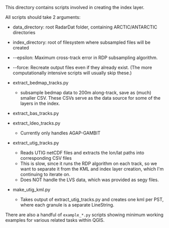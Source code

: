 This directory contains scripts involved in creating the index layer.

All scripts should take 2 arguments:
* data_directory: root RadarDat folder, containing ARCTIC/ANTARCTIC directories
* index_directory: root of filesystem where subsampled files will be created
* --epsilon: Maximum cross-track error in RDP subsampling algorithm.
* --force: Recreate output files even if they already exist.
  (The more computationally intensive scripts will usually skip these.)

* extract_bedmap_tracks.py
  * subsample bedmap data to 200m along-track, save as (much) smaller CSV. These CSVs serve as the data source for some of the layers in the index.

* extract_bas_tracks.py

* extract_ldeo_tracks.py
  * Currently only handles AGAP-GAMBIT




* extract_utig_tracks.py
  * Reads UTIG netCDF files and extracts the lon/lat paths into
    corresponding CSV files
  * This is slow, since it runs the RDP algorithm on each track, so we
    want to separate it from the KML and index layer creation, which I'm
    continuing to iterate on.
  * Does NOT handle the LVS data, which was provided as segy files.
* make_utig_kml.py
  * Takes output of extract_utig_tracks.py and creates one kml per PST,
    where each granule is a separate LineString.

There are also a handful of `example_*.py` scripts showing minimum working
examples for various related tasks within QGIS.